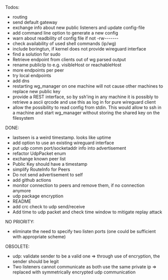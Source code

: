 Todos:
* routing
* send default gateway
* exchange info about new public listeners and update config-file
* add command line option to generate a new config 
* warn about readbility of config file if not -rw-------
* check availability of used shell commands (ip/wg)
* include boringtun, if kernel does not provide wireguard interface
* find a solution for sudo
* Retrieve endpoint from clients out of wg parsed output
* rename publicIp to e.g. visibleHost or reachableHost
* more endpoints per peer
* try local endpoints
* add dns
* restarting wg_manager on one machine will not cause other machines to replace new public key
* provide a REST interface, so by ssh'ing in any machine it is possibly to retrieve a ascii qrcode and use this as log in for pure wireguard client
* allow the possibility to read config from stdin.
  This would allow to ssh in a machine and start wg_manager without storing the shared key on the filesystem

DONE:
* lastseen is a weird timestamp. looks like uptime
* add option to use an existing wireguard interface
* put udp comm port/socketaddr info into advertisement
* refactor UdpPacket enum
* exchange known peer list
* Public Key should have a timestamp
* simplify RouteInfo for Peers
* Do not send advertisement to self
* add github actions
* monitor connection to peers and remove them, if no connection anymore
* udp package encryption
* README
* add crc check to udp send/receive
* Add time to udp packet and check time window to mitigate replay attack

NO PRIORITY:
* eliminate the need to specify two listen ports (one could be sufficient with appropriate scheme)

OBSOLETE:
* udp: validate sender to be a valid one
  => through use of encryption, the sender should be legit
* Two listeners cannot communicate as both use the same private ip
  => replaced with symmetrically encrypted udp communication
